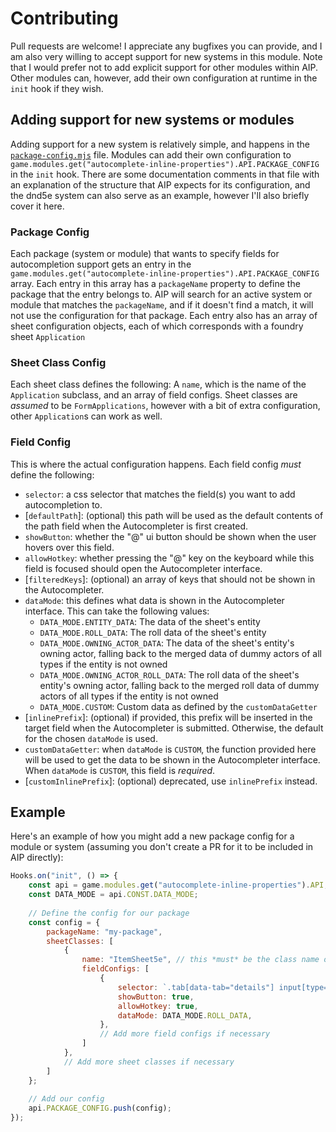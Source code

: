 # Contributing

Pull requests are welcome! I appreciate any bugfixes you can provide, and I am also very willing to accept support for new systems in this module.
Note that I would prefer not to add explicit support for other modules within AIP.
Other modules can, however, add their own configuration at runtime in the `init` hook if they wish.

## Adding support for new systems or modules

Adding support for a new system is relatively simple, and happens in the
[`package-config.mjs`](https://github.com/schultzcole/FVTT-Autocomplete-Inline-Properties/blob/master/package-config.mjs) file.
Modules can add their own configuration to `game.modules.get("autocomplete-inline-properties").API.PACKAGE_CONFIG` in the `init` hook.
There are some documentation comments in that file with an explanation of the structure that AIP expects for its configuration,
and the dnd5e system can also serve as an example,
however I'll also briefly cover it here.

### Package Config

Each package (system or module) that wants to specify fields for autocompletion support gets an entry in the `game.modules.get("autocomplete-inline-properties").API.PACKAGE_CONFIG` array.
Each entry in this array has a `packageName` property to define the package that the entry belongs to.
AIP will search for an active system or module that matches the `packageName`, and if it doesn't find a match, it will not use the configuration for that package.
Each entry also has an array of sheet configuration objects, each of which corresponds with a foundry sheet `Application`

### Sheet Class Config

Each sheet class defines the following: A `name`, which is the name of the `Application` subclass, and an array of field configs.
Sheet classes are *assumed* to be `FormApplications`, however with a bit of extra configuration, other `Application`s can work as well.

### Field Config

This is where the actual configuration happens.
Each field config *must* define the following:
 - `selector`: a css selector that matches the field(s) you want to add autocompletion to.
 - \[`defaultPath`\]: (optional) this path will be used as the default contents of the path field when the Autocompleter is first created.
 - `showButton`: whether the "@" ui button should be shown when the user hovers over this field.
 - `allowHotkey`: whether pressing the "@" key on the keyboard while this field is focused should open the Autocompleter interface.
 - \[`filteredKeys`\]: (optional) an array of keys that should not be shown in the Autocompleter.
 - `dataMode`: this defines what data is shown in the Autocompleter interface. This can take the following values:
   - `DATA_MODE.ENTITY_DATA`: The data of the sheet's entity
   - `DATA_MODE.ROLL_DATA`: The roll data of the sheet's entity
   - `DATA_MODE.OWNING_ACTOR_DATA`: The data of the sheet's entity's owning actor, falling back to the merged data of dummy actors of all types if the entity is not owned
   - `DATA_MODE.OWNING_ACTOR_ROLL_DATA`: The roll data of the sheet's entity's owning actor, falling back to the merged roll data of dummy actors of all types if the entity is not owned
   - `DATA_MODE.CUSTOM`: Custom data as defined by the `customDataGetter`
- \[`inlinePrefix`\]: (optional) if provided, this prefix will be inserted in the target field when the Autocompleter is submitted. Otherwise, the default for the chosen `dataMode` is used.
 - `customDataGetter`: when `dataMode` is `CUSTOM`, the function provided here will be used to get the data to be shown in the Autocompleter interface.
    When `dataMode` is `CUSTOM`, this field is *required*.
- \[`customInlinePrefix`\]: (optional) deprecated, use `inlinePrefix` instead.

## Example

Here's an example of how you might add a new package config for a module or system (assuming you don't create a PR for it to be included in AIP directly):

```js
Hooks.on("init", () => {
    const api = game.modules.get("autocomplete-inline-properties").API;
    const DATA_MODE = api.CONST.DATA_MODE;
    
    // Define the config for our package
    const config = {
        packageName: "my-package",
        sheetClasses: [
            {
                name: "ItemSheet5e", // this *must* be the class name of the `Application` you want it to apply to
                fieldConfigs: [
                    {
                        selector: `.tab[data-tab="details"] input[type="text"]`, // this will target all text input fields on the "details" tab. Any css selector should work here.
                        showButton: true,
                        allowHotkey: true,
                        dataMode: DATA_MODE.ROLL_DATA,
                    },
                    // Add more field configs if necessary
                ]
            },
            // Add more sheet classes if necessary
        ]
    };
    
    // Add our config
    api.PACKAGE_CONFIG.push(config);
});
```
